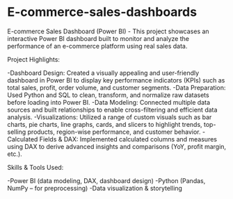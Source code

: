 # E-commerce-sales-dashboards
E-commerce Sales Dashboard (Power BI) - This project showcases an interactive Power BI dashboard built to monitor and analyze the performance of an e-commerce platform using real sales data.

Project Highlights:

-Dashboard Design: Created a visually appealing and user-friendly dashboard in Power BI to display key performance indicators (KPIs) such as total sales, profit, order volume, and customer segments.
-Data Preparation: Used Python and SQL to clean, transform, and normalize raw datasets before loading into Power BI.
-Data Modeling: Connected multiple data sources and built relationships to enable cross-filtering and efficient data analysis.
-Visualizations: Utilized a range of custom visuals such as bar charts, pie charts, line graphs, cards, and slicers to highlight trends, top-selling products, region-wise performance, and customer behavior.
-Calculated Fields & DAX: Implemented calculated columns and measures using DAX to derive advanced insights and comparisons (YoY, profit margin, etc.).

Skills & Tools Used:

-Power BI (data modeling, DAX, dashboard design)
-Python (Pandas, NumPy – for preprocessing)
-Data visualization & storytelling
